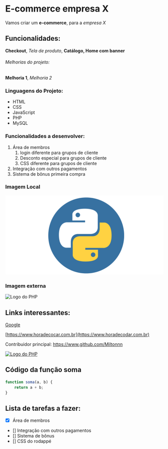 # E-commerce empresa X

Vamos criar um **e-commerce**, para a *empresa X*

## Funcionalidades:

**Checkout**, _Tela de produto_, **Catálogo, Home com banner**


###### Melhorias do projeto:

__Melhoria 1__, _Melhoria 2_

### Linguagens do Projeto:

* HTML
* CSS
* JavaScript
* PHP
* MySQL

### Funcionalidades a desenvolver:

1. Área de membros
    1. login diferente para grupos de cliente
    2. Desconto especial para grupos de cliente
    3. CSS diferente para grupos de cliente
2. Integração com outros pagamentos
3. Sistema de bônus primeira compra

### Imagem Local

![Logo do Python](img/python.png)

### Imagem externa

![Logo do PHP](https://upload.wikimedia.org/wikipedia/commons/2/27/PHP-logo.svg)


## Links interessantes:

[Google](https://www.google.com)

<!-- //Link em formato de texto -->
[https://www.horadecocar.com.br](https://www.horadecodar.com.br)

Contribuidor principal: https://www.github.com/Miltonnn

<!-- Link em volta da imagem -->
[![Logo do PHP](https://upload.wikimedia.org/wikipedia/commons/2/27/PHP-logo.svg)](https://www.github.com/Miltonnn)


## Código da função soma

```javascript
function soma(a, b) {
    return a + b;
}
```

## Lista de tarefas a fazer:

- [x] Área de membros
- [] Integração com outros pagamentos
- [] Sistema de bônus
- [] CSS do rodappé